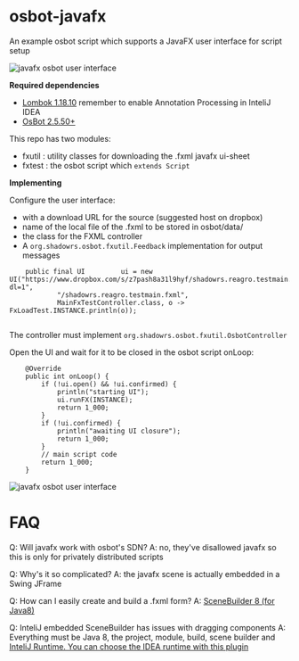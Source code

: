 # osbot-javafx
An example osbot script which supports a JavaFX user interface for script setup

![javafx osbot user interface](https://i.gyazo.com/9856d5357e4ea893b2f951f4247f075d.png)

<b>Required dependencies</b>
- [Lombok 1.18.10](https://search.maven.org/artifact/org.projectlombok/lombok/1.18.10/jar) remember to enable Annotation Processing in InteliJ IDEA
- [OsBot 2.5.50+](https://osbot.org/)

This repo has two modules:
- fxutil : utility classes for downloading the .fxml javafx ui-sheet
- fxtest : the osbot script which `extends Script` 

<b>Implementing</b>

Configure the user interface:
- with a download URL for the source (suggested host on dropbox)
- name of the local file of the .fxml to be stored in osbot/data/
- the class for the FXML controller
- A `org.shadowrs.osbot.fxutil.Feedback` implementation for output messages

````
    public final UI         ui = new UI("https://www.dropbox.com/s/z7pash8a31l9hyf/shadowrs.reagro.testmain.fxml?dl=1",
            "/shadowrs.reagro.testmain.fxml",
            MainFxTestController.class, o -> FxLoadTest.INSTANCE.println(o));
            
````

The controller must implement `org.shadowrs.osbot.fxutil.OsbotController`

Open the UI and wait for it to be closed in the osbot script onLoop:

````
    @Override
    public int onLoop() {
        if (!ui.open() && !ui.confirmed) {
            println("starting UI");
            ui.runFX(INSTANCE);
            return 1_000;
        }
        if (!ui.confirmed) {
            println("awaiting UI closure");
            return 1_000;
        }
        // main script code
        return 1_000;
    }
````


![javafx osbot user interface](https://i.imgur.com/wS3cxz1.jpg)


# <b>FAQ</b>

Q: Will javafx work with osbot's SDN?
A: no, they've disallowed javafx so this is only for privately distributed scripts

Q: Why's it so complicated?
A: the javafx scene is actually embedded in a Swing JFrame

Q: How can I easily create and build a .fxml form?
A: [SceneBuilder 8 (for Java8)](https://gluonhq.com/products/scene-builder/#download)

Q: InteliJ embedded SceneBuilder has issues with dragging components
A: Everything must be Java 8, the project, module, build, scene builder and [InteliJ Runtime. You can choose the IDEA runtime with this plugin](https://plugins.jetbrains.com/plugin/12836-choose-runtime)
